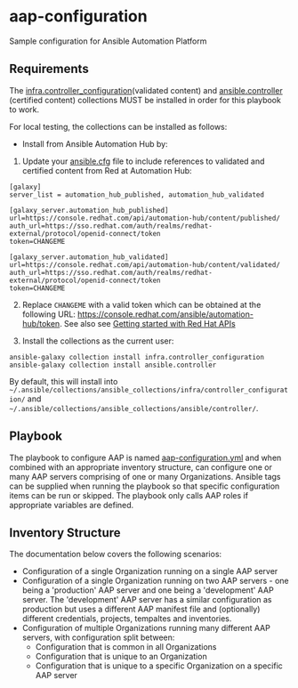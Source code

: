 # aap-configuration

Sample configuration for Ansible Automation Platform

## Requirements

The [infra.controller_configuration](https://console.redhat.com/ansible/automation-hub/repo/validated/infra/controller_configuration/)(validated content) and [ansible.controller](https://console.redhat.com/ansible/automation-hub/repo/published/ansible/controller/) (certified content) collections MUST be installed in order for this playbook to work.

For local testing, the collections can be installed as follows:

* Install from Ansible Automation Hub by:
1.  Update your [ansible.cfg](ansible.cfg) file to include references to validated and certified content from Red at Automation Hub:

```
[galaxy]
server_list = automation_hub_published, automation_hub_validated

[galaxy_server.automation_hub_published]
url=https://console.redhat.com/api/automation-hub/content/published/
auth_url=https://sso.redhat.com/auth/realms/redhat-external/protocol/openid-connect/token
token=CHANGEME

[galaxy_server.automation_hub_validated]
url=https://console.redhat.com/api/automation-hub/content/validated/
auth_url=https://sso.redhat.com/auth/realms/redhat-external/protocol/openid-connect/token
token=CHANGEME

```

2. Replace `CHANGEME` with a valid token which can be obtained at the following URL: https://console.redhat.com/ansible/automation-hub/token.  See also see [Getting started with Red Hat APIs](https://access.redhat.com/articles/3626371)

3. Install the collections as the current user:

```
ansible-galaxy collection install infra.controller_configuration
ansible-galaxy collection install ansible.controller
```

By default, this will install into `~/.ansible/collections/ansible_collections/infra/controller_configuration/` and `~/.ansible/collections/ansible_collections/ansible/controller/`.

## Playbook

The playbook to configure AAP is named [aap-configuration.yml](aap-configuration.yml) and when combined with an appropriate inventory structure, can configure one or many AAP servers comprising of one or many Organizations.  Ansible tags can be supplied when running the playbook so that specific configuration items can be run or skipped.  The playbook only calls AAP roles if appropriate variables are defined.

## Inventory Structure

The documentation below covers the following scenarios:

* Configuration of a single Organization running on a single AAP server
* Configuration of a single Organization running on two AAP servers - one being a 'production' AAP server and one being a 'development' AAP server.  The 'development' AAP server has a similar configuration as production but uses a different AAP manifest file and (optionally) different credentials, projects, tempaltes and inventories.
* Configuration of multiple Organizations running many different AAP servers, with configuration split between:
    - Configuration that is common in all Organizations
    - Configuration that is unique to an Organization
    - Configuration that is unique to a specific Organization on a specific AAP server
